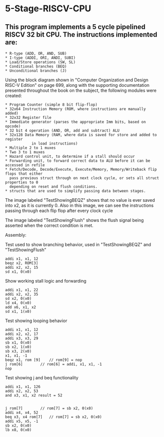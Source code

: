 # 5-Stage-RISCV-CPU

## This program implements a 5 cycle pipelined RISCV 32 bit CPU. The instructions implemented are:
	* R-type (ADD, OR, AND, SUB)
	* I-type (ADDI, ORI, ANDI, SUBI)
	* Load/Store operations (SW, SL)
	* Conditional branches (BEQ)
	* Unconditional branches (J)

Using the block diagram shown in "Computer Organization and Design RISC-V Edition" on
page 699, along with the supporting documentation presented throughout the book on the
subject, the following modules were created:

	* Program Counter (simple 8 bit flip-flop)
	* 32x64 Instruction Memory (ROM, where instructions are manually added)
	* 32x32 Register file
	* Immediate generator (parses the appropriate Imm bits, based on opcode)
	* 32 bit 4 operation (AND, OR, add and subtract) ALU
	* 32x128 Data Memory (RAM, where data is saved for store and added to register
				in load instructions)
	* Multiple 2 to 1 muxes
	* Two 3 to 1 muxes
	* Hazard control unit, to determine if a stall should occur
	* Forwarding unit, to forward correct data to ALU before it can be accessed in refile
	* Fetch/Decode, Decode/Execute, Execute/Memory, Memory/Writeback flip flops that either
	  pass previous struct through on next clock cycle, or sets all struct properties to 0
	  depending on reset and flush conditions.
	* structs that are used to simplify passing data between stages.

The image labeled "TestShowingBEQZ" shows that no value is ever saved into x2, as it is currently 0.
Also in this image, we can see the instructions passing through each flip flop after every clock cycle

The image labeled "TestShowingFlush" shows the flush signal being asserted when the correct condition is met.

Assembly: 

Test used to show branching behavior, used in "TestShowingBEQZ" and "TestShowingFlush"
```
addi x1, x1, 12
beqz x2, ROM[3]
addi x2, x2, 15
sd x1, 0(x0)
```

Show working stall logic and forwarding
```
addi x1, x1, 22
addi x2, x2, 35
sd x2, 0(x0)
ld x4, 0(x0)
add x6, x1, x2
sd x1, 1(x0)
```

Test showing looping behavior
```
addi x1, x1, 12
addi x2, x2, 17
addi x3, x3, 29
sb x1, 0(x0)
sb x2, 1(x0)
sb x3, 2(x0)
x1, x1, -1
beqz x1, rom [9] 	// rom[9] = nop
j rom[6]		// rom[6] = addi, x1, x1, -1
nop
```

Test showing j and beq functionality
```
addi x1, x1, 126
addi x2, x2, 53
and x3, x1, x2 result = 52


j rom[7]		// rom[7] = sb x2, 0(x0)
addi x4, x4, 52
beq x3, x4 rom[7]	// rom[7] = sb x2, 0(x0)
addi x5, x5, -1
sb x2, 0(x0)
lb x8, 0(x0)
```